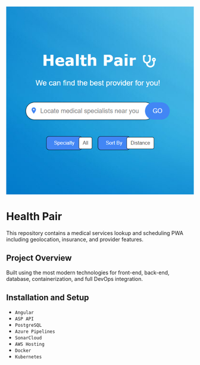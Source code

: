 <p align="center">
  <img src="./screenshot.jpg" alt="Health Pair screenshot" />
</p>

# Health Pair

This repository contains a medical services lookup and scheduling PWA including geolocation, insurance, and provider features.

## Project Overview

Built using the most modern technologies for front-end, back-end, database, containerization, and full DevOps integration.

## Installation and Setup
<ul>
    <li><code>Angular</code></li>
    <li><code>ASP API</code></li>
    <li><code>PostgreSQL</code></li>
    <li><code>Azure Pipelines</code></li>
    <li><code>SonarCloud</code></li>
    <li><code>AWS Hosting</code></li>
    <li><code>Docker</code></li>
    <li><code>Kubernetes</code></li>
</ul>
